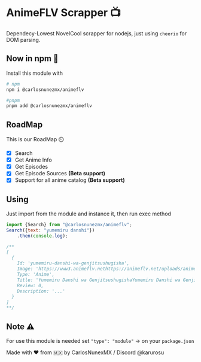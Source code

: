 # AnimeFLV Scrapper 📺
Dependecy-Lowest NovelCool scrapper for nodejs, just using `cheerio` for DOM parsing.

## Now in npm 🥳
Install this module with
```bash
# npm
npm i @carlosnunezmx/animeflv

#pnpm
pnpm add @carlosnunezmx/animeflv
```


## RoadMap
This is our RoadMap ⏲️

- [x] Search
- [x] Get Anime Info
- [x] Get Episodes
- [x] Get Episode Sources **(Beta support)**
- [x] Support for all anime catalog **(Beta support)**
## Using
Just import from the module and instance it, then run exec method

```js
import {Search} from "@carlosnunezmx/animeflv";
Search({text: "yumemiru danshi"})
    .then(console.log);

/**
[
  {
    Id: 'yumemiru-danshi-wa-genjitsushugisha',
    Image: 'https://www3.animeflv.nethttps://animeflv.net/uploads/animes/covers/3829.jpg',
    Type: 'Anime',
    Title: 'Yumemiru Danshi wa GenjitsushugishaYumemiru Danshi wa Genjitsushugisha',
    Review: 0,
    Description: '...'
  }
]
**/
```

## Note ⚠️
For use this module is needed set `"type": "module"` -> on your `package.json`

Made with ❤️ from 🇲🇽 by CarlosNunexMX / Discord @karurosu